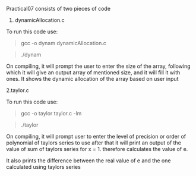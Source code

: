 Practical07 consists of two pieces of code

1. dynamicAllocation.c

To run this code use:
> gcc -o dynam dynamicAllocation.c 

> ./dynam

On compiling, it will prompt the user to enter the size of the array,
following which it will give an output array of mentioned size, and it will fill it with ones.
It shows the dynamic allocation of the array based on user input


2.taylor.c

To run this code use:
> gcc -o taylor taylor.c -lm

> ./taylor

On compiling, it will prompt user to enter the level of precision or order of polynomial of taylors series to use
after that it will print an output of the value of sum of taylors series for x = 1. therefore calculates the value of e.

It also prints the difference between the real value of e and the one calculated using taylors series
